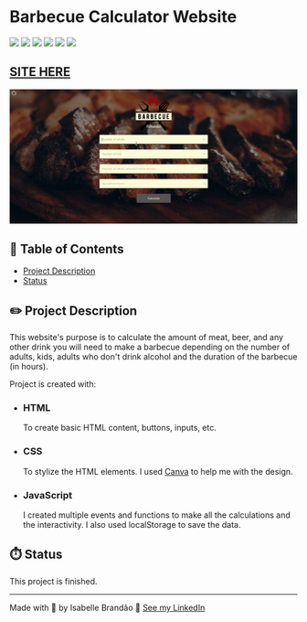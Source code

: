 # Barbecue Calculator Website

![](https://img.shields.io/github/forks/isabdch/bbq-calculator?color=%23990808&style=for-the-badge)
![](https://img.shields.io/github/languages/count/isabdch/bbq-calculator?color=%23990808&style=for-the-badge)
![](https://img.shields.io/github/repo-size/isabdch/bbq-calculator?color=%23990808&style=for-the-badge)
![](https://img.shields.io/github/issues/isabdch/bbq-calculator?color=%23990808&style=for-the-badge)
![](https://img.shields.io/github/stars/isabdch/bbq-calculator?color=%23990808&style=for-the-badge)
![](https://img.shields.io/github/license/isabdch/bbq-calculator?color=%23990808&style=for-the-badge)

## [SITE HERE](https://isabdch.github.io/bbq-calculator/)
![](/github/gif-readme.gif)

## 📖 Table of Contents

- [Project Description](#project-description)
- [Status](#status)

## ✏️ Project Description

This website's purpose is to calculate the amount of meat, beer, and any other drink you will need to make a barbecue depending on the number of adults, kids, adults who don't drink alcohol and the duration of the barbecue (in hours).

Project is created with:

- ### HTML

  To create basic HTML content, buttons, inputs, etc.

- ### CSS

  To stylize the HTML elements. I used [Canva](https://www.canva.com/) to help me with the design.

- ### JavaScript

  I created multiple events and functions to make all the calculations and the interactivity. I also used localStorage to save the data.

## ⏱️ Status

This project is finished. 

---

Made with 💜 by Isabelle Brandão 👋 [See my LinkedIn](https://www.linkedin.com/in/isabelle-brand%C3%A3o-5645551a8/)